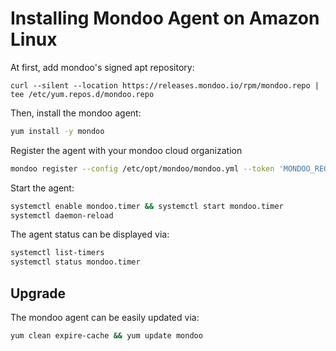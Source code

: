 # Installing Mondoo Agent on Amazon Linux

At first, add mondoo's signed apt repository:

```
curl --silent --location https://releases.mondoo.io/rpm/mondoo.repo | tee /etc/yum.repos.d/mondoo.repo
```

Then, install the mondoo agent:

```bash
yum install -y mondoo
```

Register the agent with your mondoo cloud organization

```bash
mondoo register --config /etc/opt/mondoo/mondoo.yml --token 'MONDOO_REGISTRATION_TOKEN'
```

Start the agent:

```bash
systemctl enable mondoo.timer && systemctl start mondoo.timer
systemctl daemon-reload
```

The agent status can be displayed via:

```bash
systemctl list-timers
systemctl status mondoo.timer
```


## Upgrade

The mondoo agent can be easily updated via:

```bash
yum clean expire-cache && yum update mondoo
```